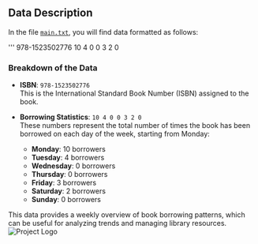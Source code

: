 ## Data Description

In the file [`main.txt`](main.txt), you will find data formatted as follows:

''' 978-1523502776 10 4 0 0 3 2 0 
### Breakdown of the Data

- **ISBN**: `978-1523502776`  
  This is the International Standard Book Number (ISBN) assigned to the book.

- **Borrowing Statistics**: `10 4 0 0 3 2 0`  
  These numbers represent the total number of times the book has been borrowed on each day of the week, starting from Monday:

  - **Monday**: 10 borrowers
  - **Tuesday**: 4 borrowers
  - **Wednesday**: 0 borrowers
  - **Thursday**: 0 borrowers
  - **Friday**: 3 borrowers
  - **Saturday**: 2 borrowers
  - **Sunday**: 0 borrowers

This data provides a weekly overview of book borrowing patterns, which can be useful for analyzing trends and managing library resources.
![Project Logo](fig.png)
